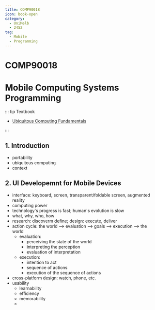 ```yaml
---
title: COMP90018
icon: book-open
category:
  - UniMelb
  - 24S2
tag:
  - Mobile
  - Programming
---
```


# COMP90018

# Mobile Computing Systems Programming

::: tip Textbook

- [Ubiquitous Computing Fundamentals](https://research.ebsco.com/c/xppotz/search/details/2n7loxcgbj?limiters=FT1%3AY&q=Ubiquitous+Computing+Fundamentals)

:::

## 1. Introduction

- portability
- ubiquitous computing
- context

## 2. UI Developemnt for Mobile Devices

- interface: keyboard, screen, transparent/foldable screen, augmented reality
- computing power
- technology's progress is fast; human's evolution is slow
- what, why, who, how
- research: discoverm define; design: execute, deliver
- action cycle: the world --> evaluation --> goals --> execution --> the world
  - evaluation:
    - perceiving the state of the world
    - interpreting the perception
    - evaluation of interpretation
  - execution:
    - intention to act
    - sequence of actions
    - execution of the sequence of actions
- cross-platform design: watch, phone, etc.
- usability
  - learnability
  - efficiency
  - memorability
  -